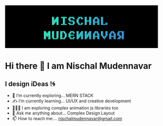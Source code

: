 ![Nischal Mudennavar](./nischalmudennavar.jpg)

# Hi there 👋 I am Nischal Mudennavar
## I design iDeas !🌀

- 🔭 I’m currently exploring... MERN STACK 
- ✍ I’m currently learning... UI/UX and creative development
- 👨🏻‍🎨 I am exploring complex animation js libraries too 
- 💬 Ask me anything about... Complex Design Layout 
- 📫 How to reach me:... nischalmudennavar@gmail.com

